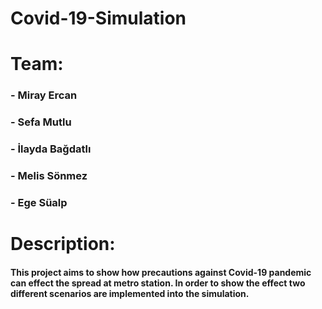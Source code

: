 # Covid-19-Simulation
# Team: 
  ### - Miray Ercan
  ### - Sefa Mutlu
  ### - İlayda Bağdatlı
  ### - Melis Sönmez
  ### - Ege Süalp

# Description:
   #### This project aims to show how precautions against Covid-19 pandemic can effect the spread at metro station. In order to show the effect two different scenarios are implemented into the simulation. 
  
